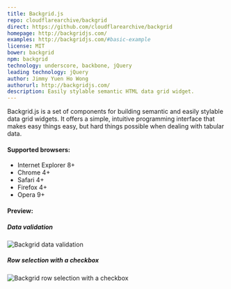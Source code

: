```yaml
---
title: Backgrid.js
repo: cloudflarearchive/backgrid
direct: https://github.com/cloudflarearchive/backgrid
homepage: http://backgridjs.com/
examples: http://backgridjs.com/#basic-example
license: MIT
bower: backgrid
npm: backgrid
technology: underscore, backbone, jQuery
leading technology: jQuery
author: Jimmy Yuen Ho Wong
authorurl: http://backgridjs.com/
description: Easily stylable semantic HTML data grid widget.
---
```


Backgrid.js is a set of components for building semantic and easily stylable data grid widgets. It offers a simple, intuitive programming interface that makes easy things easy, but hard things possible when dealing with tabular data.

#### Supported browsers:

* Internet Explorer 8+
* Chrome 4+
* Safari 4+
* Firefox 4+
* Opera 9+

#### Preview:

##### Data validation
![Backgrid data validation](/images/libraries/backgrid-js/backgrid-data-validation-example.png "Backgrid data validation")

##### Row selection with a checkbox
![Backgrid row selection with a checkbox](/images/libraries/backgrid-js/backgrid-chechbox-examples.png "Backgrid row selection with a checkbox")

